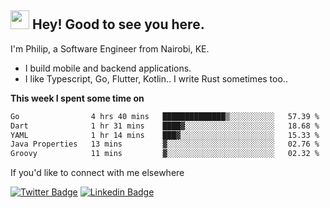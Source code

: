 <h2><img src="https://slackmojis.com/emojis/3643-cool-doge/download" width="30"/> Hey! Good to see you here.</h2>

<p>I'm Philip, a Software Engineer from Nairobi, KE. 

- I build mobile and backend applications.
- I like Typescript, Go, Flutter, Kotlin.. I write Rust sometimes too..</p>

**This week I spent some time on**
<!--START_SECTION:waka-->

```txt
Go                4 hrs 40 mins   ██████████████▒░░░░░░░░░░   57.39 %
Dart              1 hr 31 mins    ████▓░░░░░░░░░░░░░░░░░░░░   18.68 %
YAML              1 hr 14 mins    ███▓░░░░░░░░░░░░░░░░░░░░░   15.33 %
Java Properties   13 mins         ▓░░░░░░░░░░░░░░░░░░░░░░░░   02.76 %
Groovy            11 mins         ▓░░░░░░░░░░░░░░░░░░░░░░░░   02.32 %
```

<!--END_SECTION:waka-->

If you'd like to connect with me elsewhere

[![Twitter Badge](https://img.shields.io/badge/-Twitter-1ca0f1?style=flat-square&labelColor=1ca0f1&logo=twitter&logoColor=white&link=https://twitter.com/_diogorodrigues)](https://twitter.com/kimathiphil)  [![Linkedin Badge](https://img.shields.io/badge/-LinkedIn-blue?style=flat-square&logo=Linkedin&logoColor=white&link=https://www.linkedin.com/in/philip-kimathi-2604a9114/)](https://www.linkedin.com/in/philip-kimathi-2604a9114/)
